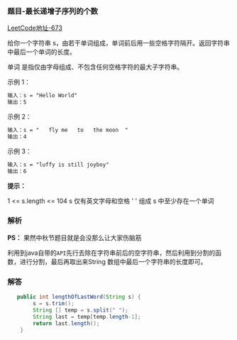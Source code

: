 ### 题目-最长递增子序列的个数 

[LeetCode地址-673](https://leetcode-cn.com/problems/number-of-longest-increasing-subsequence/)

给你一个字符串 s，由若干单词组成，单词前后用一些空格字符隔开。返回字符串中最后一个单词的长度。

单词 是指仅由字母组成、不包含任何空格字符的最大子字符串。

示例 1：

```txt
输入：s = "Hello World"
输出：5
```

示例 2：

```txt
输入：s = "   fly me   to   the moon  "
输出：4
```

示例 3：

```txt
输入：s = "luffy is still joyboy"
输出：6
```

**提示：**

1 <= s.length <= 104 
s 仅有英文字母和空格 ' ' 组成
s 中至少存在一个单词 

### 解析

**PS：** 果然中秋节题目就是会没那么让大家伤脑筋

利用到java自带的`API`先行去除在字符串前后的空字符串，然后利用到分割的函数，进行分割，最后再取出来String 数组中最后一个字符串的长度即可。

### 解答


```java
   public int lengthOfLastWord(String s) {
        s = s.trim();
        String [] temp = s.split(" ");
        String last = temp[temp.length-1];
        return last.length();
    }
```

